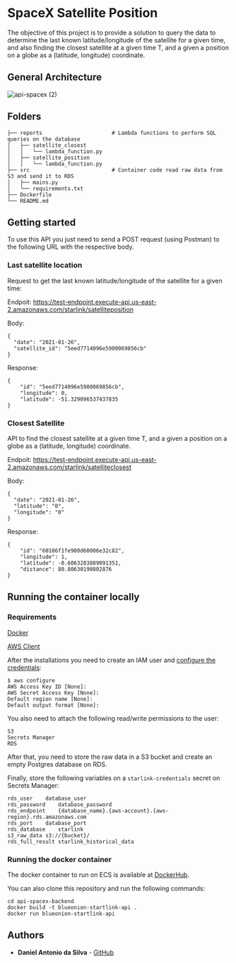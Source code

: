 # SpaceX Satellite Position

The objective of this project is to provide a solution to query the data to determine the last known latitude/longitude of the satellite for a given time, and also finding the closest satellite at a given time T, and a given a position on a globe as a (latitude, longitude) coordinate.

## General Architecture

![api-spacex (2)](https://user-images.githubusercontent.com/27025854/194405263-fa52216d-75e9-4fb0-8c74-3ab1de8b004c.png)

## Folders

    ├── reports                		 # Lambda functions to perform SQL queries on the database
    │   ├── satellite_closest
	│   │   └── lambda_function.py
    │   ├── satellite_position
	│   │   └── lambda_function.py
    ├── src               			 # Container code read raw data from S3 and send it to RDS
    │   ├── mains.py	
	│   └── requirements.txt
    ├── Dockerfile
    └── README.md

## Getting started

To use this API you just need to send a POST request (using Postman) to the following URL with the respective body.

### Last satellite location 
Request to get the last known latitude/longitude of the satellite for a given time:

Endpoit:
https://test-endpoint.execute-api.us-east-2.amazonaws.com/starlink/satelliteposition

Body:
``` 
{
  "date": "2021-01-26",
  "satellite_id": "5eed7714096e5900069856cb"
}
```

Response:
```
{
    "id": "5eed7714096e5900069856cb",
    "longitude": 0,
    "latitude": -51.329096537437835
}
```

### Closest Satellite
API to find the closest satellite at a given time T, and a given a position on a globe as a (latitude, longitude) coordinate.

Endpoit:
https://test-endpoint.execute-api.us-east-2.amazonaws.com/starlink/satelliteclosest

Body:
```
{
  "date": "2021-01-26",
  "latitude": "0",
  "longitude": "0"
}
```

Response:
```
{
    "id": "60106f1fe900d60006e32c82",
    "longitude": 1,
    "latitude": -0.6063283889091351,
    "distance": 80.80630190802876
}
```

## Running the container locally

### Requirements

[Docker](https://docs.docker.com/)

[AWS Client](https://docs.aws.amazon.com/cli/latest/userguide/getting-started-install.html)

After the installations you need to create an IAM user and [configure the credentials](https://docs.aws.amazon.com/cli/latest/userguide/cli-configure-quickstart.html):

```
$ aws configure
AWS Access Key ID [None]: 
AWS Secret Access Key [None]: 
Default region name [None]: 
Default output format [None]:
```

You also need to attach the following read/write permissions to the user:

```
S3
Secrets Manager
RDS
```

After that, you need to store the raw data in a S3 bucket and create an empty Postgres database on RDS.

Finally, store the following variables on a `starlink-credentials` secret on Secrets Manager:

```
rds_user	database_user
rds_password	database_password
rds_endpoint	{database_name}.{aws-account}.{aws-region}.rds.amazonaws.com
rds_port	database_port
rds_database	starlink
s3_raw_data	s3://{bucket}/
rds_full_result	starlink_historical_data
```

### Running the docker container

The docker container to run on ECS is available at [DockerHub](https://hub.docker.com/repository/docker/dasilvadanielantonio/blueonion-startlink-api).

You can also clone this repository and run the following commands:

```
cd api-spacex-backend
docker build -t blueonion-startlink-api . 
docker run blueonion-startlink-api 
```

## Authors

* **Daniel Antonio da Silva** - [GitHub](https://github.com/dasilvadaniel)
